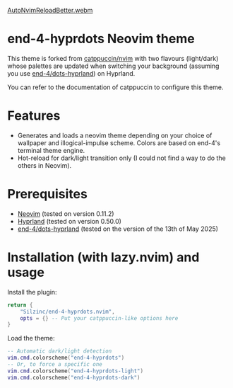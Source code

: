<!-- panvimdoc-ignore-start -->

[AutoNvimReloadBetter.webm](https://github.com/user-attachments/assets/e60e8402-0ccd-45ad-a3da-eb5fcfbfc117)

# end-4-hyprdots Neovim theme

This theme is forked from [catppuccin/nvim](https://github.com/catppuccin/nvim) with two flavours (light/dark)
whose palettes are updated when switching your background (assuming you use
[end-4/dots-hyprland](https://github.com/end-4/dots-hyprland)) on Hyprland.

You can refer to the documentation of catppuccin to configure this theme.

# Features

* Generates and loads a neovim theme depending on your choice of wallpaper and illogical-impulse scheme. Colors are based on end-4's terminal theme engine.
* Hot-reload for dark/light transition only (I could not find a way to do the others in Neovim).

# Prerequisites

* [Neovim](https://neovim.io/) (tested on version 0.11.2)
* [Hyprland](https://wiki.hypr.land/Getting-Started/Master-Tutorial/) (tested on version 0.50.0)
* [end-4/dots-hyprland](https://github.com/end-4/dots-hyprland) (tested on the version of the 13th of May 2025)

# Installation (with lazy.nvim) and usage

Install the plugin:

```lua
return {
    "Silzinc/end-4-hyprdots.nvim",
    opts = {} -- Put your catppuccin-like options here
}
```

Load the theme:
```lua
-- Automatic dark/light detection
vim.cmd.colorscheme("end-4-hyprdots")
-- Or, to force a specific one
vim.cmd.colorscheme("end-4-hyprdots-light")
vim.cmd.colorscheme("end-4-hyprdots-dark")
